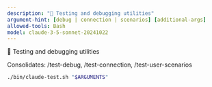 ```yaml
---
description: "🧪 Testing and debugging utilities"
argument-hint: [debug | connection | scenarios] [additional-args]
allowed-tools: Bash
model: claude-3-5-sonnet-20241022
---
```



🧪 Testing and debugging utilities

Consolidates: /test-debug, /test-connection, /test-user-scenarios

```bash
./bin/claude-test.sh "$ARGUMENTS"
```
